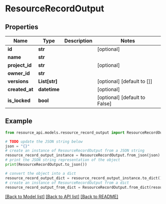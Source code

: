 # ResourceRecordOutput


## Properties

Name | Type | Description | Notes
------------ | ------------- | ------------- | -------------
**id** | **str** |  | [optional] 
**name** | **str** |  | 
**project_id** | **str** |  | [optional] 
**owner_id** | **str** |  | 
**versions** | **List[str]** |  | [optional] [default to []]
**created_at** | **datetime** |  | [optional] 
**is_locked** | **bool** |  | [optional] [default to False]

## Example

```python
from resource_api.models.resource_record_output import ResourceRecordOutput

# TODO update the JSON string below
json = "{}"
# create an instance of ResourceRecordOutput from a JSON string
resource_record_output_instance = ResourceRecordOutput.from_json(json)
# print the JSON string representation of the object
print(ResourceRecordOutput.to_json())

# convert the object into a dict
resource_record_output_dict = resource_record_output_instance.to_dict()
# create an instance of ResourceRecordOutput from a dict
resource_record_output_from_dict = ResourceRecordOutput.from_dict(resource_record_output_dict)
```
[[Back to Model list]](../README.md#documentation-for-models) [[Back to API list]](../README.md#documentation-for-api-endpoints) [[Back to README]](../README.md)


